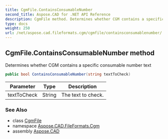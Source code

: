 ```yaml
---
title: CgmFile.ContainsConsumableNumber
second_title: Aspose.CAD for .NET API Reference
description: CgmFile method. Determines whether CGM contains a specific consumable number text
type: docs
weight: 250
url: /net/aspose.cad.fileformats.cgm/cgmfile/containsconsumablenumber/
---
```

## CgmFile.ContainsConsumableNumber method

Determines whether CGM contains a specific consumable number text

```csharp
public bool ContainsConsumableNumber(string textToCheck)
```

| Parameter | Type | Description |
| --- | --- | --- |
| textToCheck | String | The text to check. |

### See Also

* class [CgmFile](../)
* namespace [Aspose.CAD.FileFormats.Cgm](../../cgmfile/)
* assembly [Aspose.CAD](../../../)



